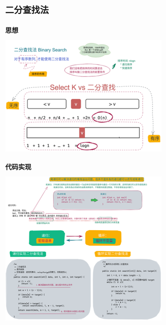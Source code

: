 # 二分查找法

## 思想
![](img/image_2022-03-13-15-20-34.png)

## 代码实现
![](img/image_2022-03-13-17-04-43.png)



















